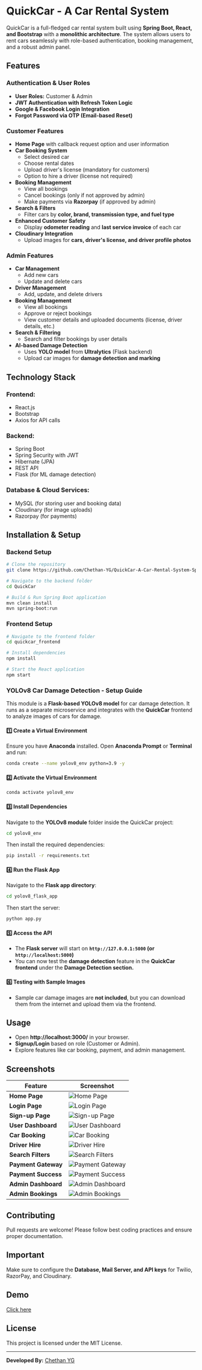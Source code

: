 # QuickCar - A Car Rental System

QuickCar is a full-fledged car rental system built using **Spring Boot, React, and Bootstrap** with a **monolithic architecture**. The system allows users to rent cars seamlessly with role-based authentication, booking management, and a robust admin panel.

## Features

### **Authentication & User Roles**
- **User Roles:** Customer & Admin
- **JWT Authentication with Refresh Token Logic**
- **Google & Facebook Login Integration**
- **Forgot Password via OTP (Email-based Reset)**

### **Customer Features**
- **Home Page** with callback request option and user information
- **Car Booking System**
  - Select desired car
  - Choose rental dates
  - Upload driver's license (mandatory for customers)
  - Option to hire a driver (license not required)
- **Booking Management**
  - View all bookings
  - Cancel bookings (only if not approved by admin)
  - Make payments via **Razorpay** (if approved by admin)
- **Search & Filters**
  - Filter cars by **color, brand, transmission type, and fuel type**
- **Enhanced Customer Safety**
  - Display **odometer reading** and **last service invoice** of each car
- **Cloudinary Integration**
  - Upload images for **cars, driver's license, and driver profile photos**

### **Admin Features**
- **Car Management**
  - Add new cars
  - Update and delete cars
- **Driver Management**
  - Add, update, and delete drivers
- **Booking Management**
  - View all bookings
  - Approve or reject bookings
  - View customer details and uploaded documents (license, driver details, etc.)
- **Search & Filtering**
  - Search and filter bookings by user details
- **AI-based Damage Detection**
  - Uses **YOLO model** from **Ultralytics** (Flask backend)
  - Upload car images for **damage detection and marking**

## **Technology Stack**

### **Frontend:**
- React.js
- Bootstrap
- Axios for API calls

### **Backend:**
- Spring Boot
- Spring Security with JWT
- Hibernate (JPA)
- REST API
- Flask (for ML damage detection)

### **Database & Cloud Services:**
- MySQL (for storing user and booking data)
- Cloudinary (for image uploads)
- Razorpay (for payments)

## **Installation & Setup**

### **Backend Setup**
```bash
# Clone the repository
git clone https://github.com/Chethan-YG/QuickCar-A-Car-Rental-System-SpringBoot-React-BootStrap.git

# Navigate to the backend folder
cd QuickCar

# Build & Run Spring Boot application
mvn clean install
mvn spring-boot:run
```

### **Frontend Setup**
```bash
# Navigate to the frontend folder
cd quickcar_frontend

# Install dependencies
npm install

# Start the React application
npm start
```

### **YOLOv8 Car Damage Detection - Setup Guide**

This module is a **Flask-based YOLOv8 model** for car damage detection. It runs as a separate microservice and integrates with the **QuickCar** frontend to analyze images of cars for damage.

#### 1️⃣ **Create a Virtual Environment**
Ensure you have **Anaconda** installed. Open **Anaconda Prompt** or **Terminal** and run:
```bash
conda create --name yolov8_env python=3.9 -y
```

#### 2️⃣ **Activate the Virtual Environment**
```bash
conda activate yolov8_env
```

#### 3️⃣ **Install Dependencies**
Navigate to the **YOLOv8 module** folder inside the QuickCar project:
```bash
cd yolov8_env
```
Then install the required dependencies:
```bash
pip install -r requirements.txt
```

#### 4️⃣ **Run the Flask App**
Navigate to the **Flask app directory**:
```bash
cd yolov8_flask_app
```
Then start the server:
```bash
python app.py
```

#### 5️⃣ **Access the API**
- The **Flask server** will start on **`http://127.0.0.1:5000` (or `http://localhost:5000`)**
- You can now test the **damage detection** feature in the **QuickCar frontend** under the **Damage Detection section.**

#### 6️⃣ **Testing with Sample Images**
- Sample car damage images are **not included**, but you can download them from the internet and upload them via the frontend.

## **Usage**
- Open **http://localhost:3000/** in your browser.
- **Signup/Login** based on role (Customer or Admin).
- Explore features like car booking, payment, and admin management.

## Screenshots

| Feature             | Screenshot |
|---------------------|------------|
| **Home Page**       | ![Home Page](Images/home.png) |
| **Login Page**      | ![Login Page](Images/log.png) |
| **Sign-up Page**    | ![Sign-up Page](Images/sign.png) |
| **User Dashboard**  | ![User Dashboard](Images/dash.png) |
| **Car Booking**     | ![Car Booking](Images/Book.png) |
| **Driver Hire**     | ![Driver Hire](Images/driver.png) |
| **Search Filters**  | ![Search Filters](Images/search.png) |
| **Payment Gateway** | ![Payment Gateway](Images/pay.png) |
| **Payment Success** | ![Payment Success](Images/paysucc.png) |
| **Admin Dashboard** | ![Admin Dashboard](Images/addash.png) |
| **Admin Bookings**  | ![Admin Bookings](Images/adbook.png) |

## **Contributing**
Pull requests are welcome! Please follow best coding practices and ensure proper documentation.

## **Important**
Make sure to configure the **Database, Mail Server, and API keys** for Twilio, RazorPay, and Cloudinary.

## **Demo**
[Click here](https://www.dropbox.com/scl/fi/5xijs94tk1qvt0l2ycr01/Screen-Recording-2024-08-08-200836.mp4?rlkey=unt14g8tolcxtg37n28pb3y11&st=5is4fmot&dl=0)

## **License**
This project is licensed under the MIT License.

---

**Developed By:** [Chethan YG](https://github.com/Chethan-YG)
